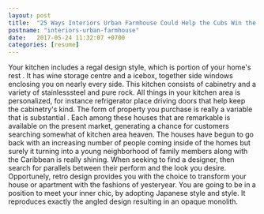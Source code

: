 ```yaml
---
layout: post
title:  "25 Ways Interiors Urban Farmhouse Could Help the Cubs Win the World Series"
postname: "interiors-urban-farmhouse"
date:   2017-05-24 11:32:07 +0700
categories: [resume]
---
```

Your kitchen includes a regal design style, which is portion of your home's rest . It has wine storage centre and a icebox, together side windows enclosing you on nearly every side. This kitchen consists of cabinetry and a variety of stainlesssteel and pure rock. All things in your kitchen area is personalized, for instance refrigerator place driving doors that help keep the cabinetry's kind. The form of property you purchase is really a variable that is substantial . Each among these houses that are remarkable is available on the present market, generating a chance for customers searching somewhat of kitchen area heaven. The houses have begun to go back with an increasing number of people coming inside of the homes but surely it turning into a young neighborhood of family members along with the Caribbean is really shining. When seeking to find a designer, then search for parallels between their perform and the look you desire. Opportunely, retro design provides you with the choice to transform your house or apartment with the fashions of yesteryear. You are going to be in a position to meet your inner chic, by adopting Japanese style and style. It reproduces exactly the angled design resulting in an opaque monolith.
